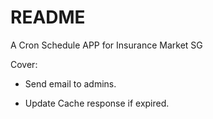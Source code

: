 # README

A Cron Schedule APP for Insurance Market SG

Cover:

* Send email to admins.

* Update Cache response if expired.